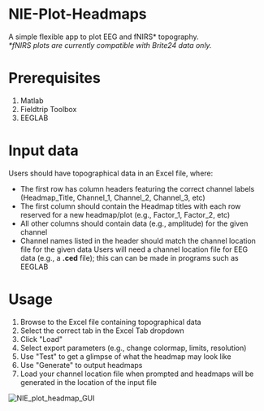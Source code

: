 # NIE-Plot-Headmaps
A simple flexible app to plot EEG and fNIRS* topography.
<br>
_*fNIRS plots are currently compatible with Brite24 data only._


# Prerequisites
1. Matlab
2. Fieldtrip Toolbox
3. EEGLAB

# Input data
Users should have topographical data in an Excel file, where:
   - The first row has column headers featuring the correct channel labels (Headmap_Title, Channel_1, Channel_2, Channel_3, etc)
   - The first column should contain the Headmap titles with each row reserved for a new headmap/plot (e.g., Factor_1, Factor_2, etc)
   - All other columns should contain data (e.g., amplitude) for the given channel
   - Channel names listed in the header should match the channel location file for the given data
Users will need a channel location file for EEG data (e.g., a **.ced** file); this can can be made in programs such as EEGLAB

# Usage
1. Browse to the Excel file containing topographical data
2. Select the correct tab in the Excel Tab dropdown
3. Click "Load"
4. Select export parameters (e.g., change colormap, limits, resolution)
5. Use "Test" to get a glimpse of what the headmap may look like
6. Use "Generate" to output headmaps
7. Load your channel location file when prompted and headmaps will be generated in the location of the input file

![NIE_plot_headmap_GUI](https://github.com/user-attachments/assets/9c7d86d9-d539-4f0e-a84c-59671a0147fc)
